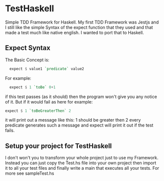 # TestHaskell 
Simple TDD Framework for Haskell.
My first TDD Framework was Jestjs and I still 
like the simple Syntax of the expect function
that they used and that made a test much like
native english.
I wanted to port that to Haskell.
## Expect Syntax
The Basic Concept is:
```haskell
  expect $ value1 `predicate` value2
```
For example:
```haskell
  expect $ 1 `toBe` 0+1
```
if this test passes (as it should) then the program won't give
you any  notice of it. But if it would fail as here for example:
 ```haskell
 expect $ 1 `toBeGreaterThen` 2
 ```
it will print out a message like this:
  1 should be greater then 2
every predicate generates such a  message and expect will print it out
if the test fails.

## Setup your project for TestHaskell
I don't won't you to transform your whole project
just to use my Framework. Instead you can just copy the 
Test.hs file into your own project then
import it to all your test files
and finally write a main that executes all your tests.
For more see sampleTest.hs
